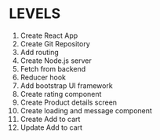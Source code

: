 # LEVELS

1. Create React App
2. Create Git Repository
3. Add routing
4. Create Node.js server
5. Fetch from backend
6. Reducer hook
7. Add bootstrap UI framework
8. Create rating component
9. Create Product details screen
10. Create loading and message component
11. Create Add to cart
12. Update Add to cart
